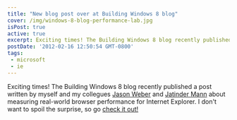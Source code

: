 ```yaml
---
title: "New blog post over at Building Windows 8 blog"
cover: /img/windows-8-blog-performance-lab.jpg
isPost: true
active: true
excerpt: Exciting times! The Building Windows 8 blog recently published a post written by myself and my collegues...
postDate: '2012-02-16 12:50:54 GMT-0800'
tags:
 - microsoft
 - ie
---
```


Exciting times! The Building Windows 8 blog recently published a post written by myself and my collegues [Jason Weber](http://www.jasonweber.com/website/) and [Jatinder Mann](http://jatindersmann.com/) about measuring real-world browser performance for Internet Explorer. I don't want to spoil the surprise, so go [check it out!](https://blogs.msdn.microsoft.com/b8/2012/02/16/internet-explorer-performance-lab-reliably-measuring-browser-performance/)